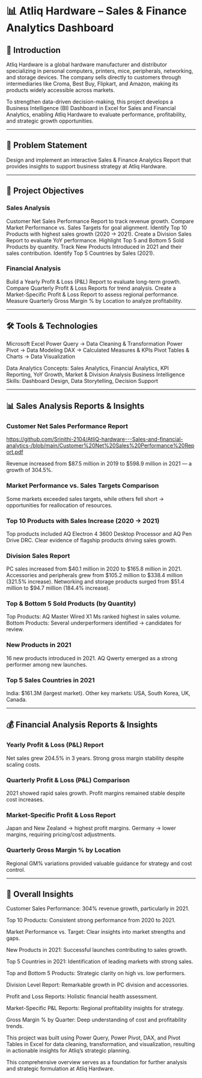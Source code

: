 # 📊 Atliq Hardware – Sales & Finance Analytics Dashboard

## 📌 Introduction

Atliq Hardware is a global hardware manufacturer and distributor specializing in personal computers, printers, mice, peripherals, networking, and storage devices. The company sells directly to customers through intermediaries like Croma, Best Buy, Flipkart, and Amazon, making its products widely accessible across markets.

To strengthen data-driven decision-making, this project develops a Business Intelligence (BI) Dashboard in Excel for Sales and Financial Analytics, enabling Atliq Hardware to evaluate performance, profitability, and strategic growth opportunities.

---

## 🎯 Problem Statement

Design and implement an interactive Sales & Finance Analytics Report that provides insights to support business strategy at Atliq Hardware.

---

## 🔑 Project Objectives

### Sales Analysis

Customer Net Sales Performance Report to track revenue growth.
Compare Market Performance vs. Sales Targets for goal alignment.
Identify Top 10 Products with highest sales growth (2020 → 2021).
Create a Division Sales Report to evaluate YoY performance.
Highlight Top 5 and Bottom 5 Sold Products by quantity.
Track New Products Introduced in 2021 and their sales contribution.
Identify Top 5 Countries by Sales (2021).

### Financial Analysis

Build a Yearly Profit & Loss (P\&L) Report to evaluate long-term growth.
Compare Quarterly Profit & Loss Reports for trend analysis.
Create a Market-Specific Profit & Loss Report to assess regional performance.
Measure Quarterly Gross Margin % by Location to analyze profitability.

---

## 🛠 Tools & Technologies

Microsoft Excel
Power Query → Data Cleaning & Transformation
Power Pivot → Data Modeling
DAX → Calculated Measures & KPIs
Pivot Tables & Charts → Data Visualization

Data Analytics Concepts: Sales Analytics, Financial Analytics, KPI Reporting, YoY Growth, Market & Division Analysis
Business Intelligence Skills: Dashboard Design, Data Storytelling, Decision Support

---

## 📊 Sales Analysis Reports & Insights

### Customer Net Sales Performance Report
https://github.com/Srinithi-2104/AtliQ-hardware---Sales-and-financial-analytics-/blob/main/Customer%20Net%20Sales%20Performance%20Report.pdf

Revenue increased from \$87.5 million in 2019 to \$598.9 million in 2021 — a growth of 304.5%.

### Market Performance vs. Sales Targets Comparison

Some markets exceeded sales targets, while others fell short → opportunities for reallocation of resources.

### Top 10 Products with Sales Increase (2020 → 2021)

Top products included AQ Electron 4 3600 Desktop Processor and AQ Pen Drive DRC.
Clear evidence of flagship products driving sales growth.

### Division Sales Report

PC sales increased from \$40.1 million in 2020 to \$165.8 million in 2021.
Accessories and peripherals grew from \$105.2 million to \$338.4 million (321.5% increase).
Networking and storage products surged from \$51.4 million to \$94.7 million (184.4% increase).

### Top & Bottom 5 Sold Products (by Quantity)

Top Products: AQ Master Wired X1 Ms ranked highest in sales volume.
Bottom Products: Several underperformers identified → candidates for review.

### New Products in 2021

16 new products introduced in 2021.
AQ Qwerty emerged as a strong performer among new launches.

### Top 5 Sales Countries in 2021

India: \$161.3M (largest market).
Other key markets: USA, South Korea, UK, Canada.

---

## 💰 Financial Analysis Reports & Insights

### Yearly Profit & Loss (P\&L) Report

Net sales grew 204.5% in 3 years.
Strong gross margin stability despite scaling costs.

### Quarterly Profit & Loss (P\&L) Comparison

2021 showed rapid sales growth.
Profit margins remained stable despite cost increases.

### Market-Specific Profit & Loss Report

Japan and New Zealand → highest profit margins.
Germany → lower margins, requiring pricing/cost adjustments.

### Quarterly Gross Margin % by Location

Regional GM% variations provided valuable guidance for strategy and cost control.

---

## 📌 Overall Insights

Customer Sales Performance: 304% revenue growth, particularly in 2021.

Top 10 Products: Consistent strong performance from 2020 to 2021.

Market Performance vs. Target: Clear insights into market strengths and gaps.

New Products in 2021: Successful launches contributing to sales growth.

Top 5 Countries in 2021: Identification of leading markets with strong sales.

Top and Bottom 5 Products: Strategic clarity on high vs. low performers.

Division Level Report: Remarkable growth in PC division and accessories.

Profit and Loss Reports: Holistic financial health assessment.

Market-Specific P\&L Reports: Regional profitability insights for strategy.

Gross Margin % by Quarter: Deep understanding of cost and profitability trends.

This project was built using Power Query, Power Pivot, DAX, and Pivot Tables in Excel for data cleaning, transformation, and visualization, resulting in actionable insights for Atliq’s strategic planning.

This comprehensive overview serves as a foundation for further analysis and strategic formulation at Atliq Hardware.
